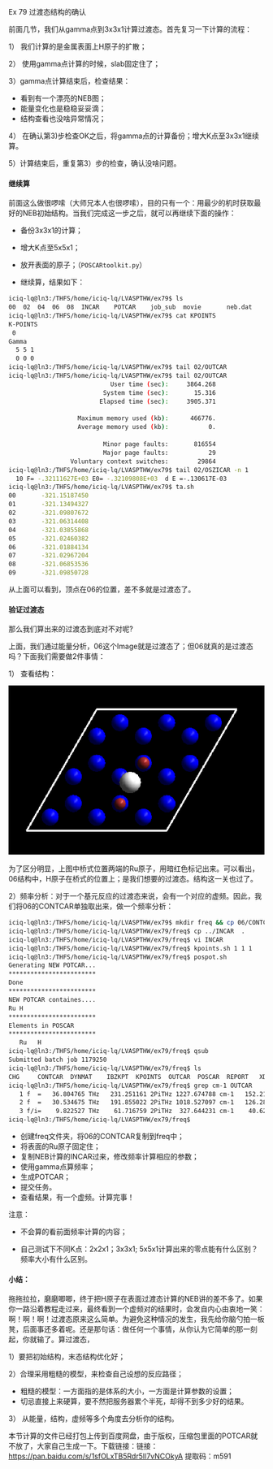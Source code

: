Ex 79 过渡态结构的确认

前面几节，我们从gamma点到3x3x1计算过渡态。首先复习一下计算的流程：

1） 我们计算的是金属表面上H原子的扩散；

2） 使用gamma点计算的时候，slab固定住了；

3）gamma点计算结束后，检查结果：

* 看到有一个漂亮的NEB图；
* 能量变化也是稳稳妥妥滴；
* 结构查看也没啥异常情况；

4） 在确认第3)步检查OK之后，将gamma点的计算备份；增大K点至3x3x1继续算。

5）计算结束后，重复第3）步的检查，确认没啥问题。



#### 继续算

前面这么做很啰嗦（大师兄本人也很啰嗦），目的只有一个：用最少的机时获取最好的NEB初始结构。当我们完成这一步之后，就可以再继续下面的操作：

* 备份3x3x1的计算；

* 增大K点至5x5x1；
* 放开表面的原子；（`POSCARtoolkit.py`）
* 继续算，结果如下：

```bash
iciq-lq@ln3:/THFS/home/iciq-lq/LVASPTHW/ex79$ ls
00  02  04  06  08  INCAR    POTCAR    job_sub  movie       neb.dat    slurm-1133307.out  spline.dat  vasprun.xml 01  03  05  07  09  KPOINTS  exts.dat  mep.eps  movie.vasp  nebef.dat  slurm-1133315.out  vaspgr
iciq-lq@ln3:/THFS/home/iciq-lq/LVASPTHW/ex79$ cat KPOINTS
K-POINTS
 0
Gamma
  5 5 1
  0 0 0
iciq-lq@ln3:/THFS/home/iciq-lq/LVASPTHW/ex79$ tail 02/OUTCAR
iciq-lq@ln3:/THFS/home/iciq-lq/LVASPTHW/ex79$ tail 02/OUTCAR
                            User time (sec):     3864.268
                          System time (sec):       15.316
                         Elapsed time (sec):     3905.371

                   Maximum memory used (kb):      466776.
                   Average memory used (kb):           0.

                          Minor page faults:       816554
                          Major page faults:           29
                 Voluntary context switches:        29864
iciq-lq@ln3:/THFS/home/iciq-lq/LVASPTHW/ex79$ tail 02/OSZICAR -n 1
  10 F= -.32111627E+03 E0= -.32109808E+03  d E =-.130617E-03
iciq-lq@ln3:/THFS/home/iciq-lq/LVASPTHW/ex79$ ta.sh
00       -321.15187450
01       -321.13494327
02       -321.09807672
03       -321.06314408
04       -321.03855868
05       -321.02460382
06       -321.01884134
07       -321.02967204
08       -321.06853536
09       -321.09850728
```

从上面可以看到，顶点在06的位置，差不多就是过渡态了。

####  验证过渡态

那么我们算出来的过渡态到底对不对呢? 

上面，我们通过能量分析，06这个Image就是过渡态了；但06就真的是过渡态吗？下面我们需要做2件事情：

1） 查看结构：

![](ex79/ex79-1.png)

为了区分明显，上图中桥式位置两端的Ru原子，用暗红色标记出来。可以看出，06结构中，H原子在桥式的位置上；是我们想要的过渡态。结构这一关也过了。

2）频率分析：对于一个基元反应的过渡态来说，会有一个对应的虚频。因此，我们将06的CONTCAR单独取出来，做一个频率分析：

```bash
iciq-lq@ln3:/THFS/home/iciq-lq/LVASPTHW/ex79$ mkdir freq && cp 06/CONTCAR freq/POSCAR && cd freq &&sed -i '10,27s/T/F/g' POSCAR
iciq-lq@ln3:/THFS/home/iciq-lq/LVASPTHW/ex79/freq$ cp ../INCAR  .
iciq-lq@ln3:/THFS/home/iciq-lq/LVASPTHW/ex79/freq$ vi INCAR
iciq-lq@ln3:/THFS/home/iciq-lq/LVASPTHW/ex79/freq$ kpoints.sh 1 1 1
iciq-lq@ln3:/THFS/home/iciq-lq/LVASPTHW/ex79/freq$ pospot.sh
Generating NEW POTCAR...
************************
Done
************************
NEW POTCAR containes....
Ru H
************************
Elements in POSCAR
************************
   Ru   H
iciq-lq@ln3:/THFS/home/iciq-lq/LVASPTHW/ex79/freq$ qsub
Submitted batch job 1179250
iciq-lq@ln3:/THFS/home/iciq-lq/LVASPTHW/ex79/freq$ ls
CHG     CONTCAR  DYNMAT    IBZKPT  KPOINTS  OUTCAR  POSCAR  REPORT   XDATCAR  slurm-1179250.out CHGCAR  DOSCAR   EIGENVAL  INCAR   OSZICAR  PCDAT   POTCAR  WAVECAR  job_sub  vasprun.xml
iciq-lq@ln3:/THFS/home/iciq-lq/LVASPTHW/ex79/freq$ grep cm-1 OUTCAR
   1 f  =   36.804765 THz   231.251161 2PiTHz 1227.674788 cm-1   152.212329 meV
   2 f  =   30.534675 THz   191.855022 2PiTHz 1018.527097 cm-1   126.281311 meV
   3 f/i=    9.822527 THz    61.716759 2PiTHz  327.644231 cm-1    40.622722 meV
iciq-lq@ln3:/THFS/home/iciq-lq/LVASPTHW/ex79/freq$
```

* 创建freq文件夹，将06的CONTCAR复制到freq中；
* 将表面的Ru原子固定住；
* 复制NEB计算的INCAR过来，修改频率计算相应的参数；
* 使用gamma点算频率；
* 生成POTCAR；
* 提交任务。
* 查看结果，有一个虚频。计算完事！

注意：

* 不会算的看前面频率计算的内容；

* 自己测试下不同K点：2x2x1；3x3x1; 5x5x1计算出来的零点能有什么区别？频率大小有什么区别。

  

#### 小结：

拖拖拉拉，磨磨唧唧，终于把H原子在表面过渡态计算的NEB讲的差不多了。如果你一路沿着教程走过来，最终看到一个虚频对的结果时，会发自内心由衷地一笑：啊！啊！啊！过渡态原来这么简单。为避免这种情况的发生，我先给你脑勺拍一板凳，后面事还多着呢。还是那句话：做任何一个事情，从你认为它简单的那一刻起，你就输了。算过渡态，

1）要把初始结构，末态结构优化好；

2）合理采用粗糙的模型，来检查自己设想的反应路径；

* 粗糙的模型：一方面指的是体系的大小，一方面是计算参数的设置；
* 切忌直接上来硬算，要不然把服务器累个半死，却得不到多少好的结果。

3） 从能量，结构，虚频等多个角度去分析你的结构。

本节计算的文件已经打包上传到百度网盘，由于版权，压缩包里面的POTCAR就不放了，大家自己生成一下。下载链接：链接：https://pan.baidu.com/s/1sfOLxTB5Rdr5Il7vNCOkyA 提取码：m591 
